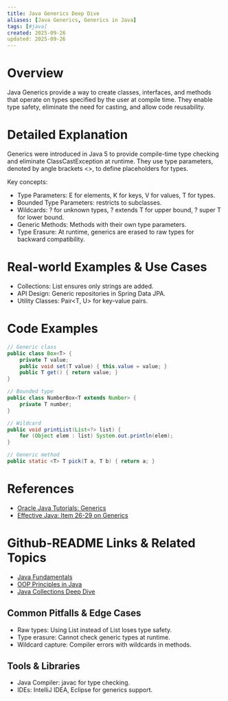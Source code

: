 ```yaml
---
title: Java Generics Deep Dive
aliases: [Java Generics, Generics in Java]
tags: [#java]
created: 2025-09-26
updated: 2025-09-26
---
```


# Overview

Java Generics provide a way to create classes, interfaces, and methods that operate on types specified by the user at compile time. They enable type safety, eliminate the need for casting, and allow code reusability.

# Detailed Explanation

Generics were introduced in Java 5 to provide compile-time type checking and eliminate ClassCastException at runtime. They use type parameters, denoted by angle brackets <>, to define placeholders for types.

Key concepts:
- Type Parameters: E for elements, K for keys, V for values, T for types.
- Bounded Type Parameters: <T extends Number> restricts to subclasses.
- Wildcards: ? for unknown types, ? extends T for upper bound, ? super T for lower bound.
- Generic Methods: Methods with their own type parameters.
- Type Erasure: At runtime, generics are erased to raw types for backward compatibility.

# Real-world Examples & Use Cases

- Collections: List<String> ensures only strings are added.
- API Design: Generic repositories in Spring Data JPA.
- Utility Classes: Pair<T, U> for key-value pairs.

# Code Examples

```java
// Generic class
public class Box<T> {
    private T value;
    public void set(T value) { this.value = value; }
    public T get() { return value; }
}

// Bounded type
public class NumberBox<T extends Number> {
    private T number;
}

// Wildcard
public void printList(List<?> list) {
    for (Object elem : list) System.out.println(elem);
}

// Generic method
public static <T> T pick(T a, T b) { return a; }
```

# References

- [Oracle Java Tutorials: Generics](https://docs.oracle.com/javase/tutorial/java/generics/index.html)
- [Effective Java: Item 26-29 on Generics](https://www.amazon.com/Effective-Java-Joshua-Bloch/dp/0134685997)

# Github-README Links & Related Topics

- [Java Fundamentals](./java-fundamentals/README.md)
- [OOP Principles in Java](./oop-principles-in-java/README.md)
- [Java Collections Deep Dive](./java-collections-deep-dive/README.md)

## Common Pitfalls & Edge Cases

- Raw types: Using List instead of List<String> loses type safety.
- Type erasure: Cannot check generic types at runtime.
- Wildcard capture: Compiler errors with wildcards in methods.

## Tools & Libraries

- Java Compiler: javac for type checking.
- IDEs: IntelliJ IDEA, Eclipse for generics support.

